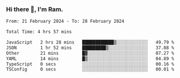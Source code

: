 ### Hi there 👋, I'm Ram.

<!--START_SECTION:waka-->

```txt
From: 21 February 2024 - To: 28 February 2024

Total Time: 4 hrs 57 mins

JavaScript   2 hrs 28 mins   ████████████▒░░░░░░░░░░░░   49.79 %
JSON         1 hr 52 mins    █████████▒░░░░░░░░░░░░░░░   37.88 %
Other        21 mins         █▓░░░░░░░░░░░░░░░░░░░░░░░   07.27 %
YAML         14 mins         █▒░░░░░░░░░░░░░░░░░░░░░░░   04.89 %
TypeScript   0 secs          ░░░░░░░░░░░░░░░░░░░░░░░░░   00.16 %
TSConfig     0 secs          ░░░░░░░░░░░░░░░░░░░░░░░░░   00.01 %
```

<!--END_SECTION:waka-->
